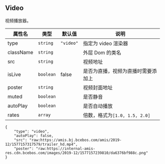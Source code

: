 ## Video

视频播放器。

| 属性名    | 类型      | 默认值    | 说明                               |
| --------- | --------- | --------- | ---------------------------------- |
| type      | `string`  | `"video"` | 指定为 video 渲染器                |
| className | `string`  |           | 外层 Dom 的类名                    |
| src       | `string`  |           | 视频地址                           |
| isLive    | `boolean` | false     | 是否为直播，视频为直播时需要添加上 |
| poster    | `string`  |           | 视频封面地址                       |
| muted     | `boolean` |           | 是否静音                           |
| autoPlay  | `boolean` |           | 是否自动播放                       |
| rates     | `array`   |           | 倍数，格式为`[1.0, 1.5, 2.0]`      |

```schema:height="500" scope="body"
{
    "type": "video",
    "autoPlay": false,
    "src": "raw:https://amis.bj.bcebos.com/amis/2019-12/1577157317579/trailer_hd.mp4",
    "poster": "raw:https://internal-amis-res.cdn.bcebos.com/images/2019-12/1577157239810/da6376bf988c.png"
}
```

